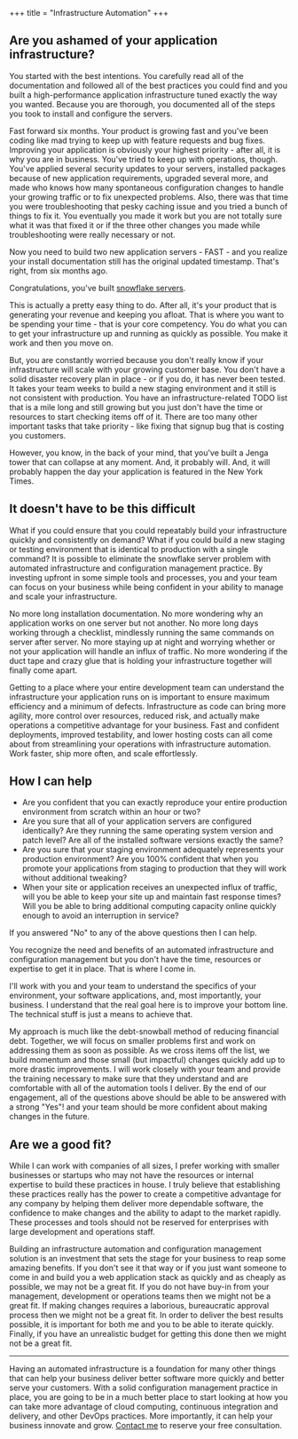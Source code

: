 +++
title = "Infrastructure Automation"
+++

## Are you ashamed of your application infrastructure?

You started with the best intentions. You carefully read all of the documentation and followed all of the best practices you could find and you built a high-performance application infrastructure tuned exactly the way you wanted. Because you are thorough, you documented all of the steps you took to install and configure the servers.

Fast forward six months. Your product is growing fast and you've been coding like mad trying to keep up with feature requests and bug fixes. Improving your application is obviously your highest priority - after all, it is why you are in business. You've tried to keep up with operations, though. You've applied several security updates to your servers, installed packages because of new application requirements, upgraded several more, and made who knows how many spontaneous configuration changes to handle your growing traffic or to fix unexpected problems. Also, there was that time you were troubleshooting that pesky caching issue and you tried a bunch of things to fix it. You eventually you made it work but you are not totally sure what it was that fixed it or if the three other changes you made while troubleshooting were really necessary or not.

Now you need to build two new application servers - FAST - and you realize your install documentation still has the original updated timestamp. That's right, from six months ago.

Congratulations, you've built [snowflake servers](http://martinfowler.com/bliki/SnowflakeServer.html).

This is actually a pretty easy thing to do. After all, it's your product that is generating your revenue and keeping you afloat. That is where you want to be spending your time - that is your core competency. You do what you can to get your infrastructure up and running as quickly as possible. You make it work and then you move on.

But, you are constantly worried because you don't really know if your infrastructure will scale with your growing customer base. You don't have a solid disaster recovery plan in place - or if you do, it has never been tested. It takes your team weeks to build a new staging environment and it still is not consistent with production. You have an infrastructure-related TODO list that is a mile long and still growing but you just don't have the time or resources to start checking items off of it. There are too many other important tasks that take priority - like fixing that signup bug that is costing you customers.

However, you know, in the back of your mind, that you've built a Jenga tower that can collapse at any moment. And, it probably will. And, it will probably happen the day your application is featured in the New York Times.

## It doesn't have to be this difficult

What if you could ensure that you could repeatably build your infrastructure quickly and consistently on demand? What if you could build a new staging or testing environment that is identical to production with a single command? It is possible to eliminate the snowflake server problem with automated infrastructure and configuration management practice. By investing upfront in some simple tools and processes, you and your team can focus on your business while being confident in your ability to manage and scale your infrastructure.

No more long installation documentation. No more wondering why an application works on one server but not another. No more long days working through a checklist, mindlessly running the same commands on server after server. No more staying up at night and worrying whether or not your application will handle an influx of traffic. No more wondering if the duct tape and crazy glue that is holding your infrastructure together will finally come apart.

Getting to a place where your entire development team can understand the infrastructure your application runs on is important to ensure maximum efficiency and a minimum of defects. Infrastructure as code can bring more agility, more control over resources, reduced risk, and actually make operations a competitive advantage for your business. Fast and confident deployments, improved testability, and lower hosting costs can all come about from streamlining your operations with infrastructure automation. Work faster, ship more often, and scale effortlessly.

## How I can help

* Are you confident that you can exactly reproduce your entire production environment from scratch within an hour or two?
* Are you sure that all of your application servers are configured identically? Are they running the same operating system version and patch level? Are all of the installed software versions exactly the same?
* Are you sure that your staging environment adequately represents your production environment? Are you 100% confident that when you promote your applications from staging to production that they will work without additional tweaking?
* When your site or application receives an unexpected influx of traffic, will you be able to keep your site up and maintain fast response times? Will you be able to bring additional computing capacity online quickly enough to avoid an interruption in service?

If you answered "No" to any of the above questions then I can help.

You recognize the need and benefits of an automated infrastructure and configuration management but you don't have the time, resources or expertise to get it in place. That is where I come in.

I'll work with you and your team to understand the specifics of your environment, your software applications, and, most importantly, your business. I understand that the real goal here is to improve your bottom line. The technical stuff is just a means to achieve that.

My approach is much like the debt-snowball method of reducing financial debt. Together, we will focus on smaller problems first and work on addressing them as soon as possible. As we cross items off the list, we build momentum and those small (but impactful) changes quickly add up to more drastic improvements. I will work closely with your team and provide the training necessary to make sure that they understand and are comfortable with all of the automation tools I deliver. By the end of our engagement, all of the questions above should be able to be answered with a strong "Yes"! and your team should be more confident about making changes in the future.

## Are we a good fit?

While I can work with companies of all sizes, I prefer working with smaller businesses or startups who may not have the resources or internal expertise to build these practices in house. I truly believe that establishing these practices really has the power to create a competitive advantage for any company by helping them deliver more dependable software, the confidence to make changes and the ability to adapt to the market rapidly. These processes and tools should not be reserved for enterprises with large development and operations staff.

Building an infrastructure automation and configuration management solution is an investment that sets the stage for your business to reap some amazing benefits. If you don't see it that way or if you just want someone to come in and build you a web application stack as quickly and as cheaply as possible, we may not be a great fit. If you do not have buy-in from your management, development or operations teams then we might not be a great fit. If making changes requires a laborious, bureaucratic approval process then we might not be a great fit. In order to deliver the best results possible, it is important for both me and you to be able to iterate quickly. Finally, if you have an unrealistic budget for getting this done then we might not be a great fit.

---

Having an automated infrastructure is a foundation for many other things that can help your business deliver better software more quickly and better serve your customers. With a solid configuration management practice in place, you are going to be in a much better place to start looking at how you can take more advantage of cloud computing, continuous integration and delivery, and other DevOps practices. More importantly, it can help your business innovate and grow. <a href="mailto:ryan@ryaneschinger.com">Contact me</a> to reserve your free consultation.
